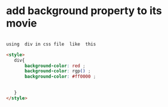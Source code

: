  

 # add background property to its movie


 ```html

 using  div in css file  like  this

 <style>
    div{
        background-color: red ;
        background-color: rgp() ; 
        background-color: #ff0000 ; 
       

    }
 </style>

 
 ```

